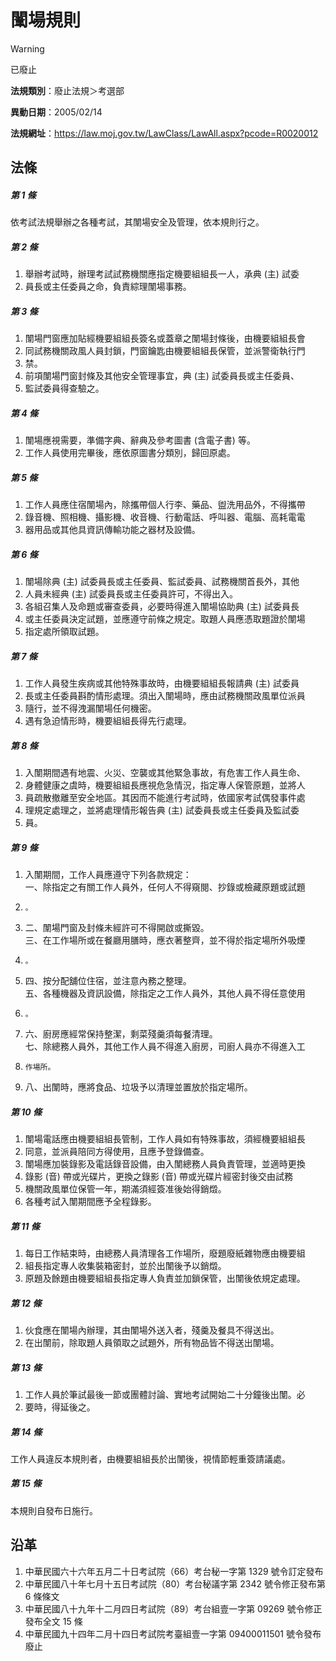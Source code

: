 # 闈場規則


> [!WARNING]
> 已廢止


**法規類別**：廢止法規＞考選部

**異動日期**：2005/02/14  

**法規網址**：https://law.moj.gov.tw/LawClass/LawAll.aspx?pcode=R0020012



## 法條
##### 第 1 條
依考試法規舉辦之各種考試，其闈場安全及管理，依本規則行之。

##### 第 2 條
1. 舉辦考試時，辦理考試試務機關應指定機要組組長一人，承典 (主) 試委
1. 員長或主任委員之命，負責綜理闈場事務。

##### 第 3 條
1. 闈場門窗應加貼經機要組組長簽名或蓋章之闈場封條後，由機要組組長會
1. 同試務機關政風人員封鎖，門窗鑰匙由機要組組長保管，並派警衛執行門
1. 禁。
1. 前項闈場門窗封條及其他安全管理事宜，典 (主) 試委員長或主任委員、
1. 監試委員得查驗之。

##### 第 4 條
1. 闈場應視需要，準備字典、辭典及參考圖書 (含電子書) 等。
1. 工作人員使用完畢後，應依原圖書分類別，歸回原處。

##### 第 5 條
1. 工作人員應住宿闈場內，除攜帶個人行李、藥品、盥洗用品外，不得攜帶
1. 錄音機、照相機、攝影機、收音機、行動電話、呼叫器、電腦、高耗電電
1. 器用品或其他具資訊傳輸功能之器材及設備。

##### 第 6 條
1. 闈場除典 (主) 試委員長或主任委員、監試委員、試務機關首長外，其他
1. 人員未經典 (主) 試委員長或主任委員許可，不得出入。
1. 各組召集人及命題或審查委員，必要時得進入闈場協助典 (主) 試委員長
1. 或主任委員決定試題，並應遵守前條之規定。取題人員應憑取題證於闈場
1. 指定處所領取試題。

##### 第 7 條
1. 工作人員發生疾病或其他特殊事故時，由機要組組長報請典 (主) 試委員
1. 長或主任委員斟酌情形處理。須出入闈場時，應由試務機關政風單位派員
1. 隨行，並不得洩漏闈場任何機密。
1. 遇有急迫情形時，機要組組長得先行處理。

##### 第 8 條
1. 入闈期間遇有地震、火災、空襲或其他緊急事故，有危害工作人員生命、
1. 身體健康之虞時，機要組組長應視危急情況，指定專人保管原題，並將人
1. 員疏散撤離至安全地區。其因而不能進行考試時，依國家考試偶發事件處
1. 理規定處理之，並將處理情形報告典 (主) 試委員長或主任委員及監試委
1. 員。

##### 第 9 條
1. 入闈期間，工作人員應遵守下列各款規定：  
一、除指定之有關工作人員外，任何人不得窺閱、抄錄或檢藏原題或試題
1.     。
1. 二、闈場門窗及封條未經許可不得開啟或撕毀。  
三、在工作場所或在餐廳用膳時，應衣著整齊，並不得於指定場所外吸煙
1.     。
1. 四、按分配舖位住宿，並注意內務之整理。  
五、各種機器及資訊設備，除指定之工作人員外，其他人員不得任意使用
1.     。
1. 六、廚房應經常保持整潔，剩菜殘羹須每餐清理。  
七、除總務人員外，其他工作人員不得進入廚房，司廚人員亦不得進入工
1.     作場所。
1. 八、出闈時，應將食品、垃圾予以清理並置放於指定場所。

##### 第 10 條
1. 闈場電話應由機要組組長管制，工作人員如有特殊事故，須經機要組組長
1. 同意，並派員陪同方得使用，且應予登錄備查。
1. 闈場應加裝錄影及電話錄音設備，由入闈總務人員負責管理，並適時更換
1. 錄影 (音) 帶或光碟片，更換之錄影 (音) 帶或光碟片經密封後交由試務
1. 機關政風單位保管一年，期滿須經簽准後始得銷燬。
1. 各種考試入闈期間應予全程錄影。

##### 第 11 條
1. 每日工作結束時，由總務人員清理各工作場所，廢題廢紙雜物應由機要組
1. 組長指定專人收集裝箱密封，並於出闈後予以銷燬。
1. 原題及餘題由機要組組長指定專人負責並加鎖保管，出闈後依規定處理。

##### 第 12 條
1. 伙食應在闈場內辦理，其由闈場外送入者，殘羹及餐具不得送出。
1. 在出闈前，除取題人員領取之試題外，所有物品皆不得送出闈場。

##### 第 13 條
1. 工作人員於筆試最後一節或團體討論、實地考試開始二十分鐘後出闈。必
1. 要時，得延後之。

##### 第 14 條
工作人員違反本規則者，由機要組組長於出闈後，視情節輕重簽請議處。

##### 第 15 條
本規則自發布日施行。

## 沿革
1. 中華民國六十六年五月二十日考試院（66）考台秘一字第 1329 號令訂定發布
1. 中華民國八十年七月十五日考試院（80）考台秘議字第 2342 號令修正發布第 6  條條文
1. 中華民國八十九年十二月四日考試院（89）考台組壹一字第 09269  號令修正發布全文 15 條
1. 中華民國九十四年二月十四日考試院考臺組壹一字第 09400011501  號令發布廢止

